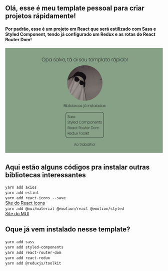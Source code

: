 <h2>Olá, esse é meu template pessoal para criar projetos rápidamente!</h2>

<h4>Por padrão, esse é um projeto em React que será estilizado com Sass e Styled Component, tendo já configurado um Redux e as rotas do React Router Dom!</h4>

<img src='./src/img/template-rapido.png'>

<h2>Aqui estão alguns códigos pra instalar outras bibliotecas interessantes</h2>
  <code>yarn add axios</code>
  <br>
  <code>yarn add eslint</code>
  <br>
  <code>yarn add react-icons --save</code>
  <br>
  <a href="https://react-icons.github.io/react-icons/">Site do React Icons</a>
  <br>
  <code>yarn add @mui/material @emotion/react @emotion/styled</code>
  <br>
  <a href="https://mui.com/pt/material-ui/getting-started/installation/">Site do MUI</a>
  
  <br>
<h2>Oque já vem instalado nesse template?</h2>
  <code>yarn add sass</code>
  <br>
  <code>yarn add styled-components</code>
  <br>
  <code>yarn add react-router-dom</code>
  <br>
  <code>yarn add react-redux</code>
  <br>
  <code>yarn add @reduxjs/toolkit</code>
  <br>
  
  


